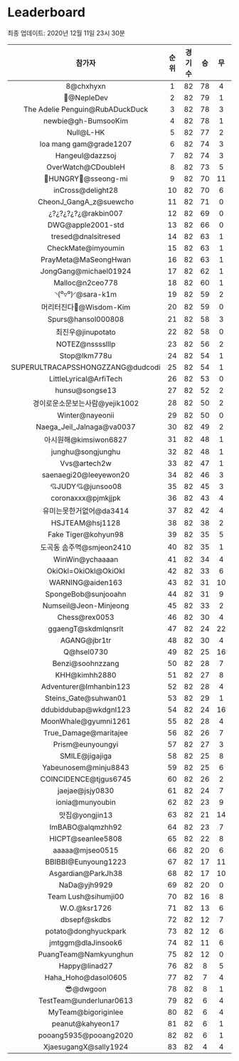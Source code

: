 # Leaderboard
최종 업데이트: 2020년 12월 11일 23시 30분




| 참가자 | 순위 | 경기수 | 승 | 무 | 패 | 승점 |
|:---:|:---:|:---:|:---:|:---:|:---:|:---:|
| 8@chxhyxn | 1 | 82 | 78 | 4 | 0 | 238 |
| 🥈@NepleDev | 2 | 82 | 79 | 1 | 2 | 238 |
| The Adelie Penguin@RubADuckDuck | 3 | 82 | 78 | 3 | 1 | 237 |
| newbie@gh-BumsooKim | 4 | 82 | 78 | 1 | 3 | 235 |
| Null@L-HK | 5 | 82 | 77 | 2 | 3 | 233 |
| loa mang gam@grade1207 | 6 | 82 | 74 | 3 | 5 | 225 |
| Hangeul@dazzsoj | 7 | 82 | 74 | 3 | 5 | 225 |
| OverWatch@CDoubleH | 8 | 82 | 73 | 5 | 4 | 224 |
| 🍗HUNGRY🍗@sseong-mi | 9 | 82 | 70 | 11 | 1 | 221 |
| inCross@delight28 | 10 | 82 | 70 | 6 | 6 | 216 |
| CheonJ_GangA_z@suewcho | 11 | 82 | 71 | 0 | 11 | 213 |
| ¿?¿?¿?¿?¿@rakbin007 | 12 | 82 | 69 | 0 | 13 | 207 |
| DWG@apple2001-std | 13 | 82 | 66 | 0 | 16 | 198 |
| tresed@dnalsitresed | 14 | 82 | 63 | 1 | 18 | 190 |
| CheckMate@imyoumin | 15 | 82 | 63 | 1 | 18 | 190 |
| PrayMeta@MaSeongHwan | 16 | 82 | 63 | 1 | 18 | 190 |
| JongGang@michael01924 | 17 | 82 | 62 | 1 | 19 | 187 |
| Malloc@n2ceo778 | 18 | 82 | 60 | 1 | 21 | 181 |
| ◝(⁰▿⁰)◜@sara-k1m | 19 | 82 | 59 | 2 | 21 | 179 |
| 머리터진다🤯@Wisdom-Kim | 20 | 82 | 59 | 0 | 23 | 177 |
| Spurs@hansol000808 | 21 | 82 | 58 | 3 | 21 | 177 |
| 최진우@jinupotato | 22 | 82 | 58 | 0 | 24 | 174 |
| NOTEZ@nsssslllp | 23 | 82 | 56 | 2 | 24 | 170 |
| Stop@lkm778u | 24 | 82 | 54 | 1 | 27 | 163 |
| SUPERULTRACAPSSHONGZZANG@dudcodi | 25 | 82 | 54 | 1 | 27 | 163 |
| LittleLyrical@ArfiTech | 26 | 82 | 53 | 0 | 29 | 159 |
| hunsu@songse13 | 27 | 82 | 52 | 2 | 28 | 158 |
| 경이로운소문보는사람@yejik1002 | 28 | 82 | 50 | 2 | 30 | 152 |
| Winter@nayeonii | 29 | 82 | 50 | 0 | 32 | 150 |
| Naega_Jeil_Jalnaga@va0037 | 30 | 82 | 49 | 2 | 31 | 149 |
| 아시원해@kimsiwon6827 | 31 | 82 | 48 | 1 | 33 | 145 |
| junghu@songjunghu | 32 | 82 | 48 | 1 | 33 | 145 |
| Vvs@artech2w | 33 | 82 | 47 | 1 | 34 | 142 |
| saenaegi20@leeyewon20 | 34 | 82 | 46 | 3 | 33 | 141 |
| 💘JUDY💘@junsoo08 | 35 | 82 | 45 | 3 | 34 | 138 |
| coronaxxx@pjmkjjpk | 36 | 82 | 43 | 4 | 35 | 133 |
| 유미는못한거없어@da3414 | 37 | 82 | 42 | 4 | 36 | 130 |
| HSJTEAM@hsj1128 | 38 | 82 | 38 | 2 | 42 | 116 |
| Fake Tiger@kohyun98 | 39 | 82 | 35 | 5 | 42 | 110 |
| 도곡동 솜주먹@smjeon2410 | 40 | 82 | 35 | 1 | 46 | 106 |
| WinWin@ychaaaan | 41 | 82 | 34 | 4 | 44 | 106 |
| OkiOkl=OkiOkl@OkiOkl | 42 | 82 | 33 | 6 | 43 | 105 |
| WARNING@aiden163 | 43 | 82 | 31 | 10 | 41 | 103 |
| SpongeBob@sunjooahn | 44 | 82 | 31 | 9 | 42 | 102 |
| Numseil@Jeon-Minjeong | 45 | 82 | 33 | 2 | 47 | 101 |
| Chess@rex0053 | 46 | 82 | 30 | 4 | 48 | 94 |
| ggaengT@skdmlqnsrlt | 47 | 82 | 24 | 22 | 36 | 94 |
| AGANG@jbr1tr | 48 | 82 | 30 | 4 | 48 | 94 |
| Q@hsel0730 | 49 | 82 | 25 | 16 | 41 | 91 |
| Benzi@soohnzzang | 50 | 82 | 28 | 7 | 47 | 91 |
| KHH@kimhh2880 | 51 | 82 | 27 | 8 | 47 | 89 |
| Adventurer@Imhanbin123 | 52 | 82 | 28 | 4 | 50 | 88 |
| Steins_Gate@suhwan01 | 53 | 82 | 29 | 1 | 52 | 88 |
| ddubiddubap@wkdgnl123 | 54 | 82 | 24 | 16 | 42 | 88 |
| MoonWhale@gyumni1261 | 55 | 82 | 28 | 4 | 50 | 88 |
| True_Damage@maritajee | 56 | 82 | 26 | 7 | 49 | 85 |
| Prism@eunyoungyi | 57 | 82 | 27 | 3 | 52 | 84 |
| SMILE@jigajiga | 58 | 82 | 25 | 8 | 49 | 83 |
| Yabeunosem@minju8843 | 59 | 82 | 25 | 6 | 51 | 81 |
| COINCIDENCE@tjgus6745 | 60 | 82 | 26 | 2 | 54 | 80 |
| jaejae@jsjy0830 | 61 | 82 | 24 | 7 | 51 | 79 |
| ionia@munyoubin | 62 | 82 | 23 | 9 | 50 | 78 |
| 맛집@yongjin13 | 63 | 82 | 21 | 14 | 47 | 77 |
| ImBABO@alqmzhh92 | 64 | 82 | 23 | 7 | 52 | 76 |
| HICPT@seanlee5808 | 65 | 82 | 22 | 8 | 52 | 74 |
| aaaaa@mjseo0515 | 66 | 82 | 20 | 6 | 56 | 66 |
| BBIBBI@Eunyoung1223 | 67 | 82 | 17 | 11 | 54 | 62 |
| Asgardian@ParkJh38 | 68 | 82 | 17 | 10 | 55 | 61 |
| NaDa@yjh9929 | 69 | 82 | 20 | 0 | 62 | 60 |
| Team Lush@sihumji00 | 70 | 82 | 16 | 8 | 58 | 56 |
| W.O.@ksr1726 | 71 | 82 | 13 | 6 | 63 | 45 |
| dbsepf@skdbs | 72 | 82 | 12 | 7 | 63 | 43 |
| potato@donghyuckpark | 73 | 82 | 12 | 6 | 64 | 42 |
| jmtggm@dlaJinsook6 | 74 | 82 | 11 | 6 | 65 | 39 |
| PuangTeam@Namkyunghun | 75 | 82 | 12 | 0 | 70 | 36 |
| Happy@linad27 | 76 | 82 | 8 | 5 | 69 | 29 |
| Haha_Hoho@dasol0605 | 77 | 82 | 7 | 4 | 71 | 25 |
| 😎@dwgoon | 78 | 82 | 8 | 1 | 73 | 25 |
| TestTeam@underlunar0613 | 79 | 82 | 6 | 4 | 72 | 22 |
| MyTeam@bigoriginlee | 80 | 82 | 6 | 4 | 72 | 22 |
| peanut@kahyeon17 | 81 | 82 | 6 | 1 | 75 | 19 |
| pooang5935@pooang2020 | 82 | 82 | 6 | 1 | 75 | 19 |
| XjaesugangX@sally1924 | 83 | 82 | 4 | 4 | 74 | 16 |